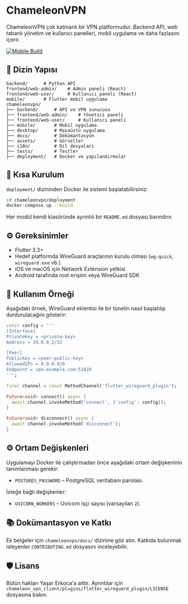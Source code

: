 # ChameleonVPN

ChameleonVPN çok katmanlı bir VPN platformudur. Backend API, web tabanlı yönetim
ve kullanıcı panelleri, mobil uygulama ve daha fazlasını içerir.

[![Mobile Build](https://github.com/yasarerkoca/ChameleonVPN/actions/workflows/release.yml/badge.svg)](https://github.com/yasarerkoca/ChameleonVPN/actions/workflows/release.yml)


## 📁 Dizin Yapısı

```
backend/      # Python API
frontend/web-admin/    # Admin paneli (React)
frontend/web-user/     # Kullanıcı paneli (React)
mobile/       # Flutter mobil uygulama
chameleonvpn/
├── backend/      # API ve VPN sunucusu
├── frontend/web-admin/    # Yönetici paneli
├── frontend/web-user/     # Kullanıcı paneli
├── mobile/       # Mobil uygulama
├── desktop/      # Masaüstü uygulama
├── docs/         # Dökümantasyon
├── assets/       # Görseller
├── i18n/         # Dil dosyaları
├── tests/        # Testler
├── deployment/   # Docker ve yapılandırmalar
```

## 🚀 Kısa Kurulum

`deployment/` dizininden Docker ile sistemi başlatabilirsiniz:

```bash
cd chameleonvpn/deployment
docker-compose up --build
```

Her modül kendi klasöründe ayrıntılı bir `README.md` dosyası barındırır.

## ⚙️ Gereksinimler

- Flutter 3.3+
- Hedef platformda WireGuard araçlarının kurulu olması (`wg-quick`, `wireguard.exe` vb.)
- iOS ve macOS için Network Extension yetkisi
- Android tarafında root erişimi veya WireGuard SDK

## 🔌 Kullanım Örneği

Aşağıdaki örnek, WireGuard eklentisi ile bir tünelin nasıl başlatılıp durdurulacağını gösterir:

```dart
const config = '''
[Interface]
PrivateKey = <private-key>
Address = 10.0.0.2/32

[Peer]
PublicKey = <peer-public-key>
AllowedIPs = 0.0.0.0/0
Endpoint = vpn.example.com:51820
''';

final channel = const MethodChannel('flutter_wireguard_plugin');

Future<void> connect() async {
  await channel.invokeMethod('connect', {'config': config});
}

Future<void> disconnect() async {
  await channel.invokeMethod('disconnect');
}
```


## ⚙️ Ortam Değişkenleri

Uygulamayı Docker ile çalıştırmadan önce aşağıdaki ortam değişkeninin tanımlanması gerekir:

- `POSTGRES_PASSWORD` – PostgreSQL veritabanı parolası.

İsteğe bağlı değişkenler:

- `UVICORN_WORKERS` – Uvicorn işçi sayısı (varsayılan `2`).


## 📚 Dokümantasyon ve Katkı

Ek belgeler için `chameleonvpn/docs/` dizinine göz atın. Katkıda bulunmak
isteyenler `CONTRIBUTING.md` dosyasını inceleyebilir.

## 🛡️ Lisans

Bütün hakları Yaşar Erkoca'a aittir.
Ayrıntılar için `chameleon_vpn_client/plugins/flutter_wireguard_plugin/LICENSE` dosyasına bakın.  
